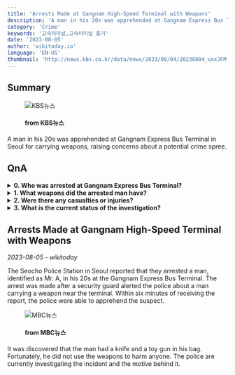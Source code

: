```yaml
---
title: 'Arrests Made at Gangnam High-Speed Terminal with Weapons'
description: 'A man in his 20s was apprehended at Gangnam Express Bus Terminal in Seoul for carrying weapons, raising concerns about a potential crime spree.'
category: 'Crime'
keywords: '고속터미널,고속터미널 흉기'
date: '2023-08-05'
author: 'wikitoday.io'
language: 'EN-US'
thumbnail: 'http://news.kbs.co.kr/data/news/2023/08/04/20230804_vxxJFM.jpg'
---
```


## Summary



<figure>
    <img src="http://news.kbs.co.kr/data/news/2023/08/04/20230804_vxxJFM.jpg" alt="KBS뉴스" />
    <figcaption>
        <h4> from KBS뉴스</h4>
    </figcaption>
</figure>


A man in his 20s was apprehended at Gangnam Express Bus Terminal in Seoul for carrying weapons, raising concerns about a potential crime spree.


## QnA


<details>
    <summary><b>0. Who was arrested at Gangnam Express Bus Terminal?</b></summary>
    A man in his 20s, known as Mr. A, was apprehended at the terminal.
</details>

<details>
    <summary><b>1. What weapons did the arrested man have?</b></summary>
    The man was found in possession of a knife and a toy gun.
</details>

<details>
    <summary><b>2. Were there any casualties or injuries?</b></summary>
    Fortunately, there were no casualties or injuries reported in this incident.
</details>

<details>
    <summary><b>3. What is the current status of the investigation?</b></summary>
    The police are currently investigating the incident and the motive behind it.
</details>



## Arrests Made at Gangnam High-Speed Terminal with Weapons

_2023-08-05 - wikitoday_

The Seocho Police Station in Seoul reported that they arrested a man, identified as Mr. A, in his 20s at the Gangnam Express Bus Terminal. The arrest was made after a security guard alerted the police about a man carrying a weapon near the terminal. Within six minutes of receiving the report, the police were able to apprehend the suspect.


<figure>
    <img src="https://image.imnews.imbc.com/news/2023/society/article/__icsFiles/afieldfile/2023/08/04/R230804-24.jpg" alt="MBC뉴스" />
    <figcaption>
        <h4> from MBC뉴스</h4>
    </figcaption>
</figure>


It was discovered that the man had a knife and a toy gun in his bag. Fortunately, he did not use the weapons to harm anyone. The police are currently investigating the incident and the motive behind it.
